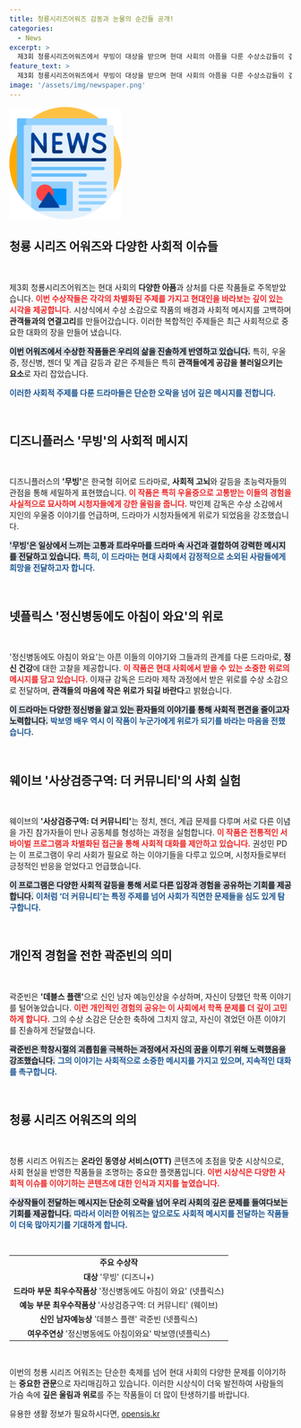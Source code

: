 ```yaml
---
title: 청룡시리즈어워즈 감동과 눈물의 순간들 공개!
categories:
  - News
excerpt: >
  제3회 청룡시리즈어워즈에서 무빙이 대상을 받으며 현대 사회의 아픔을 다룬 수상소감들이 깊은 감동을 안겼다. 정신병동에도 아침이 와요, 사상검증구역: 더 커뮤니티 등도 다채로운 주제로 눈길을 끌었다.
feature_text: >
  제3회 청룡시리즈어워즈에서 무빙이 대상을 받으며 현대 사회의 아픔을 다룬 수상소감들이 깊은 감동을 안겼다. 정신병동에도 아침이 와요, 사상검증구역: 더 커뮤니티 등도 다채로운 주제로 눈길을 끌었다.
image: '/assets/img/newspaper.png'
---
```


<p><img src="/assets/img/newspaper.png" alt="kimp 속보" /></p>

<h2 data-ke-size="size26">청룡 시리즈 어워즈와 다양한 사회적 이슈들</h2>

<p data-ke-size="size16">&nbsp;</p>

<p>제3회 청룡시리즈어워즈는 현대 사회의 <strong>다양한 아픔</strong>과 상처를 다룬 작품들로 주목받았습니다. <b><span style="color: #ee2323;">이번 수상작들은 각각의 차별화된 주제를 가지고 현대인을 바라보는 깊이 있는 시각을 제공합니다.</span></b> 시상식에서 수상 소감으로 작품의 배경과 사회적 메시지를 고백하며 <strong>관객들과의 연결고리</strong>를 만들어갔습니다. 이러한 복합적인 주제들은 최근 사회적으로 중요한 대화의 장을 만들어 냈습니다.</p>

<p><b><span style="background-color: #21538527;">이번 어워즈에서 수상한 작품들은 우리의 삶을 진솔하게 반영하고 있습니다.</span></b> 특히, 우울증, 정신병, 젠더 및 계급 갈등과 같은 주제들은 특히 <strong>관객들에게 공감을 불러일으키는 요소</strong>로 자리 잡았습니다. </p>

<p><b><span style="color: #1a5490;">이러한 사회적 주제를 다룬 드라마들은 단순한 오락을 넘어 깊은 메시지를 전합니다.</span></b></p>

<p data-ke-size="size16">&nbsp;</p>

<h2 data-ke-size="size26">디즈니플러스 '무빙'의 사회적 메시지</h2>

<p data-ke-size="size16">&nbsp;</p>

<p>디즈니플러스의 <strong>'무빙'</strong>은 한국형 히어로 드라마로, <strong>사회적 고뇌</strong>와 갈등을 초능력자들의 관점을 통해 세밀하게 표현했습니다. <b><span style="color: #ee2323;">이 작품은 특히 우울증으로 고통받는 이들의 경험을 사실적으로 묘사하며 시청자들에게 강한 울림을 줍니다.</span></b> 박인제 감독은 수상 소감에서 지인의 우울증 이야기를 언급하며, 드라마가 시청자들에게 위로가 되었음을 강조했습니다.</p>

<p><b><span style="background-color: #21538527;">'무빙'은 일상에서 느끼는 고통과 트라우마를 드라마 속 사건과 결합하여 강력한 메시지를 전달하고 있습니다.</span></b> <b><span style="color: #1a5490;">특히, 이 드라마는 현대 사회에서 감정적으로 소외된 사람들에게 희망을 전달하고자 합니다.</span></b></p>

<p data-ke-size="size16">&nbsp;</p>

<h2 data-ke-size="size26">넷플릭스 '정신병동에도 아침이 와요'의 위로</h2>

<p data-ke-size="size16">&nbsp;</p>

<p>'정신병동에도 아침이 와요'는 아픈 이들의 이야기와 그들과의 관계를 다룬 드라마로, <strong>정신 건강</strong>에 대한 고찰을 제공합니다. <b><span style="color: #ee2323;">이 작품은 현대 사회에서 받을 수 있는 소중한 위로의 메시지를 담고 있습니다.</span></b> 이재규 감독은 드라마 제작 과정에서 받은 위로를 수상 소감으로 전달하며, <strong>관객들의 마음에 작은 위로가 되길 바란다</strong>고 밝혔습니다.</p>

<p><b><span style="background-color: #21538527;">이 드라마는 다양한 정신병을 앓고 있는 환자들의 이야기를 통해 사회적 편견을 줄이고자 노력합니다.</span></b> <b><span style="color: #1a5490;">박보영 배우 역시 이 작품이 누군가에게 위로가 되기를 바라는 마음을 전했습니다.</span></b></p>

<p data-ke-size="size16">&nbsp;</p>

<h2 data-ke-size="size26">웨이브 '사상검증구역: 더 커뮤니티'의 사회 실험</h2>

<p data-ke-size="size16">&nbsp;</p>

<p>웨이브의 <strong>'사상검증구역: 더 커뮤니티'</strong>는 정치, 젠더, 계급 문제를 다루며 서로 다른 이념을 가진 참가자들이 만나 공동체를 형성하는 과정을 실험합니다. <b><span style="color: #ee2323;">이 작품은 전통적인 서바이벌 프로그램과 차별화된 접근을 통해 사회적 대화를 제안하고 있습니다.</span></b> 권성민 PD는 이 프로그램이 우리 사회가 필요로 하는 이야기들을 다루고 있으며, 시청자들로부터 긍정적인 반응을 얻었다고 언급했습니다.</p>

<p><b><span style="background-color: #21538527;">이 프로그램은 다양한 사회적 갈등을 통해 서로 다른 입장과 경험을 공유하는 기회를 제공합니다.</span></b> <b><span style="color: #1a5490;">이처럼 ‘더 커뮤니티’는 특정 주제를 넘어 사회가 직면한 문제들을 심도 있게 탐구합니다.</span></b></p>

<p data-ke-size="size16">&nbsp;</p>

<h2 data-ke-size="size26">개인적 경험을 전한 곽준빈의 의미</h2>

<p data-ke-size="size16">&nbsp;</p>

<p>곽준빈은 <strong>'데블스 플랜'</strong>으로 신인 남자 예능인상을 수상하며, 자신이 당했던 학폭 이야기를 털어놓았습니다. <b><span style="color: #ee2323;">이런 개인적인 경험의 공유는 이 사회에서 학폭 문제를 더 깊이 고민하게 합니다.</span></b> 그의 수상 소감은 단순한 축하에 그치지 않고, 자신이 겪었던 아픈 이야기를 진솔하게 전달했습니다.</p>

<p><b><span style="background-color: #21538527;">곽준빈은 학창시절의 괴롭힘을 극복하는 과정에서 자신의 꿈을 이루기 위해 노력했음을 강조했습니다.</span></b> <b><span style="color: #1a5490;">그의 이야기는 사회적으로 소중한 메시지를 가지고 있으며, 지속적인 대화를 촉구합니다.</span></b></p>

<p data-ke-size="size16">&nbsp;</p>

<h2 data-ke-size="size26">청룡 시리즈 어워즈의 의의</h2>

<p data-ke-size="size16">&nbsp;</p>

<p>청룡 시리즈 어워즈는 <strong>온라인 동영상 서비스(OTT)</strong> 콘텐츠에 초점을 맞춘 시상식으로, 사회 현실을 반영한 작품들을 조명하는 중요한 플랫폼입니다. <b><span style="color: #ee2323;">이번 시상식은 다양한 사회적 이슈를 이야기하는 콘텐츠에 대한 인식과 지지를 높였습니다.</span></b> </p>

<p><b><span style="background-color: #21538527;">수상작들이 전달하는 메시지는 단순히 오락을 넘어 우리 사회의 깊은 문제를 들여다보는 기회를 제공합니다.</span></b> <b><span style="color: #1a5490;">따라서 이러한 어워즈는 앞으로도 사회적 메시지를 전달하는 작품들이 더욱 많아지기를 기대하게 합니다.</span></b></p>

<p data-ke-size="size16">&nbsp;</p> 

<table style="width: 100%;">
  <tr>
    <td style="text-align: center; height: 17px;"><b>주요 수상작</b></td>
  </tr>
  <tr>
    <td style="text-align: center; height: 17px;"><b>대상</b> '무빙' (디즈니+)</td>
  </tr>
  <tr>
    <td style="text-align: center; height: 17px;"><b>드라마 부문 최우수작품상</b> '정신병동에도 아침이 와요' (넷플릭스)</td>
  </tr>
  <tr>
    <td style="text-align: center; height: 17px;"><b>예능 부문 최우수작품상</b> '사상검증구역: 더 커뮤니티' (웨이브)</td>
  </tr>
  <tr>
    <td style="text-align: center; height: 17px;"><b>신인 남자예능상</b> '데블스 플랜' 곽준빈 (넷플릭스)</td>
  </tr>
  <tr>
    <td style="text-align: center; height: 17px;"><b>여우주연상</b> '정신병동에도 아침이와요' 박보영(넷플릭스)</td>
  </tr>
</table>

<p data-ke-size="size16">&nbsp;</p> 

<p>이번의 청룡 시리즈 어워즈는 단순한 축제를 넘어 현대 사회의 다양한 문제를 이야기하는 <strong>중요한 관문</strong>으로 자리매김하고 있습니다. 이러한 시상식이 더욱 발전하여 사람들의 가슴 속에 <strong>깊은 울림과 위로</strong>를 주는 작품들이 더 많이 탄생하기를 바랍니다.</p>
유용한 생활 정보가 필요하시다면, <a href="https://opensis.kr" rel="dofollow">opensis.kr</a>


